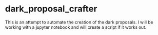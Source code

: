 # dark_proposal_crafter

This is an attempt to automate the creation of the dark proposals. I will be working with a jupyter notebook and will create a script if it works out. 